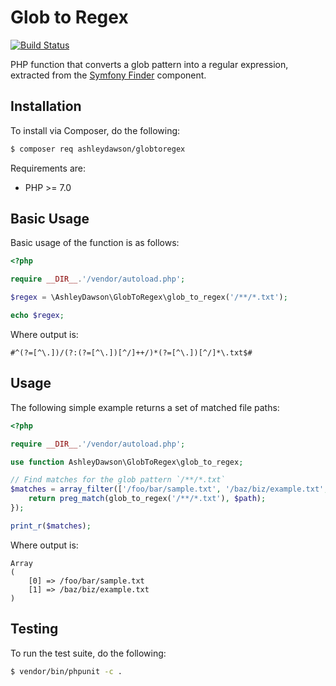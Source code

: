 Glob to Regex
=============

[![Build Status](https://travis-ci.org/AshleyDawson/GlobToRegex.svg?branch=master)](https://travis-ci.org/AshleyDawson/GlobToRegex)

PHP function that converts a glob pattern into a regular expression, extracted 
from the [Symfony Finder](https://github.com/symfony/finder) component.

Installation
------------

To install via Composer, do the following:

```bash
$ composer req ashleydawson/globtoregex
```

Requirements are:

* PHP >= 7.0

Basic Usage
-----------

Basic usage of the function is as follows:

```php
<?php

require __DIR__.'/vendor/autoload.php';

$regex = \AshleyDawson\GlobToRegex\glob_to_regex('/**/*.txt');

echo $regex;
```

Where output is:

```text
#^(?=[^\.])/(?:(?=[^\.])[^/]++/)*(?=[^\.])[^/]*\.txt$#
```

Usage
-----

The following simple example returns a set of matched file paths:

```php
<?php

require __DIR__.'/vendor/autoload.php';

use function AshleyDawson\GlobToRegex\glob_to_regex;

// Find matches for the glob pattern `/**/*.txt`
$matches = array_filter(['/foo/bar/sample.txt', '/baz/biz/example.txt', '/fiz/boo/music.mp3'], function ($path) {
    return preg_match(glob_to_regex('/**/*.txt'), $path);
});

print_r($matches);
```

Where output is:

```text
Array
(
    [0] => /foo/bar/sample.txt
    [1] => /baz/biz/example.txt
)
```

Testing
-------

To run the test suite, do the following:

```bash
$ vendor/bin/phpunit -c .
```
